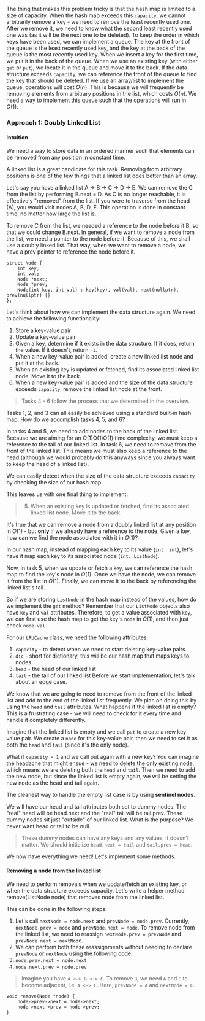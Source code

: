 The thing that makes this problem tricky is that the hash map is limited to a size of capacity. When the hash map exceeds this `capacity`, we cannot arbitrarily remove a key - we need to remove the least recently used one. After we remove it, we need to know what the second least recently used one was (as it will be the next one to be deleted).
To keep the order in which keys have been used, we can implement a queue. The key at the front of the queue is the least recently used key, and the key at the back of the queue is the most recently used key. When we insert a key for the first time, we put it in the back of the queue. When we use an existing key (with either `get` or `put`), we locate it in the queue and move it to the back. If the data structure exceeds `capacity`, we can reference the front of the queue to find the key that should be deleted.
If we use an array/list to implement the queue, operations will cost $O(n)$. This is because we will frequently be removing elements from arbitrary positions in the list, which costs $O(n)$.
We need a way to implement this queue such that the operations will run in $O(1)$.

### Approach 1: Doubly Linked List

#### Intuition

We need a way to store data in an ordered manner such that elements can be removed from any position in constant time.

A linked list is a great candidate for this task. Removing from arbitrary positions is one of the few things that a linked list does better than an array.

Let's say you have a linked list A -> B -> C -> D -> E. We can remove the C from the list by performing B.next = D. As C is no longer reachable, it is effectively "removed" from the list. If you were to traverse from the head (A), you would visit nodes A, B, D, E. This operation is done in constant time, no matter how large the list is.

To remove C from the list, we needed a reference to the node before it B, so that we could change B.next. In general, if we want to remove a node from the list, we need a pointer to the node before it. Because of this, we shall use a doubly linked list. That way, when we want to remove a node, we have a prev pointer to reference the node before it.


```
struct Node {
    int key;
    int val;
    Node *next;
    Node *prev;
    Node(int key, int val) : key(key), val(val), next(nullptr), prev(nullptr) {}
};
```
Let's think about how we can implement the data structure again. We need to achieve the following functionality:
1. Store a key-value pair
2. Update a key-value pair
3. Given a key, determine if it exists in the data structure. If it does, return the value. If it doesn't, return `-1`.
4. When a new key-value pair is added, create a new linked list node and put it at the back.
5. When an existing key is updated or fetched, find its associated linked list node. Move it to the back.
6. When a new key-value pair is added and the size of the data structure exceeds `capacity`, remove the linked list node at the front.

> Tasks 4 - 6 follow the process that we determined in the overview.

Tasks 1, 2, and 3 can all easily be achieved using a standard built-in hash map. How do we accomplish tasks 4, 5, and 6?

In tasks 4 and 5, we need to add nodes to the back of the linked list. Because we are aiming for an O(1)O(1)O(1) time complexity, we must keep a reference to the tail of our linked list. In task 6, we need to remove from the front of the linked list. This means we must also keep a reference to the head (although we would probably do this anyways since you always want to keep the head of a linked list).

We can easily detect when the size of the data structure exceeds `capacity` by checking the size of our hash map.

This leaves us with one final thing to implement:

> 5. When an existing key is updated or fetched, find its associated linked list node. Move it to the back.

It's true that we can remove a node from a doubly linked list at any position in $O(1)$ - but __only__ if we already have a reference to the node. Given a key, how can we find the node associated with it in $O(1)$?

In our hash map, instead of mapping each key to its value (`int: int`), let's have it map each key to its associated node (`int: ListNode`).

Now, in task 5, when we update or fetch a `key`, we can reference the hash map to find the key's node in $O(1)$. Once we have the node, we can remove it from the list in $O(1)$. Finally, we can move it to the back by referencing the linked list's tail.

So if we are storing `ListNode` in the hash map instead of the values, how do we implement the `get` method? Remember that our `ListNode` objects also have `key` and `val` attributes. Therefore, to get a value associated with `key`, we can first use the hash map to get the key's `node` in $O(1)$, and then just check `node.val`.

For our `LRUCache` class, we need the following attributes:

1. `capacity` - to detect when we need to start deleting key-value pairs.
2. `dic` - short for dictionary, this will be our hash map that maps keys to nodes.
3. `head` - the head of our linked list
4. `tail` - the tail of our linked list
Before we start implementation, let's talk about an edge case.

We know that we are going to need to remove from the front of the linked list and add to the end of the linked list frequently. We plan on doing this by using the `head` and `tail` attributes. What happens if the linked list is empty? This is a frustrating case - we will need to check for it every time and handle it completely differently.

Imagine that the linked list is empty and we call `put` to create a new key-value pair. We create a `node` for this key-value pair, then we need to set it as both the `head` and `tail` (since it's the only node).

What if `capacity = 1` and we call put again with a new key? You can imagine the headache that might ensue - we need to delete the only existing node, which means we are deleting both the `head` and `tail`. Then we need to add the new node, but since the linked list is empty again, we will be setting the new node as the head and tail again.

The cleanest way to handle the empty list case is by using __sentinel nodes__.

We will have our head and tail attributes both set to dummy nodes. The "real" head will be head.next and the "real" tail will be tail.prev. These dummy nodes sit just "outside" of our linked list. What is the purpose? We never want head or tail to be null.

> These dummy nodes can have any keys and any values, it doesn't matter. We should initialize `head.next = tail` and `tail.prev = head`.

We now have everything we need! Let's implement some methods.

#### Removing a node from the linked list

We need to perform removals when we update/fetch an existing key, or when the data structure exceeds capacity. Let's write a helper method remove(ListNode node) that removes node from the linked list.

This can be done in the following steps:

1. Let's call `nextNode = node.next` and `prevNode = node.prev`. Currently, `nextNode.prev = node` and `prevNode.next = node`. To remove node from the linked list, we need to reassign `nextNode.prev = prevNode` and `prevNode.next = nextNod`e.
2. We can perform both these reassignments without needing to declare `prevNode` or `nextNode` using the following code:
3. `node.prev.next = node.next`
4. `node.next.prev = node.prev`
> Imagine you have `A <-> B <-> C`. To remove `B`, we need `A` and `C` to become adjacent, i.e. `A <-> C`. Here, `prevNode = A` and `nextNode = C`.
```
void remove(Node *node) {
    node->prev->next = node->next;
    node->next->prev = node->prev;
}
```
